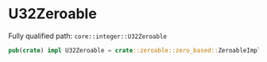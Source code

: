 # U32Zeroable

Fully qualified path: `core::integer::U32Zeroable`

```rust
pub(crate) impl U32Zeroable = crate::zeroable::zero_based::ZeroableImpl<u32, U32Zero>;
```

